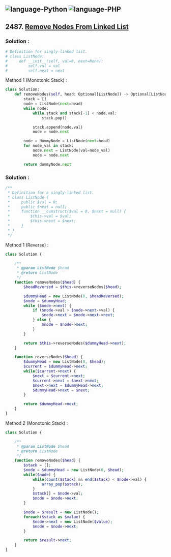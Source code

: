 ![language-Python](https://img.shields.io/badge/%20-Python-ffd43b?style=for-the-badge&logo=PYTHON)
![language-PHP](https://img.shields.io/badge/%20-PHP-acb1f9?style=for-the-badge&logo=PHP)
---

## 2487. [Remove Nodes From Linked List](https://leetcode.com/problems/remove-nodes-from-linked-list)

### Solution :

```python
# Definition for singly-linked list.
# class ListNode:
#     def __init__(self, val=0, next=None):
#         self.val = val
#         self.next = next
```

Method 1 (Monotonic Stack) :
```python
class Solution:
    def removeNodes(self, head: Optional[ListNode]) -> Optional[ListNode]:
        stack = []
        node = ListNode(next=head)
        while node:
            while stack and stack[-1] < node.val:
                stack.pop()

            stack.append(node.val)
            node = node.next

        node = dummyNode = ListNode(next=head)
        for node_val in stack:
            node.next = ListNode(val=node_val)
            node = node.next

        return dummyNode.next
```

### Solution :

```php
/**
 * Definition for a singly-linked list.
 * class ListNode {
 *     public $val = 0;
 *     public $next = null;
 *     function __construct($val = 0, $next = null) {
 *         $this->val = $val;
 *         $this->next = $next;
 *     }
 * }
 */
```

Method 1 (Reverse) :
```php
class Solution {

    /**
     * @param ListNode $head
     * @return ListNode
     */
    function removeNodes($head) {
        $headReversed = $this->reverseNodes($head);

        $dummyHead = new ListNode(0, $headReversed);
        $node = $dummyHead;
        while ($node->next) {
            if ($node->val > $node->next->val) {
                $node->next = $node->next->next;
            } else {
                $node = $node->next;
            }
        }

        return $this->reverseNodes($dummyHead->next);
    }

    function reverseNodes($head) {
        $dummyHead = new ListNode(0, $head);
        $current = $dummyHead->next;
        while($current->next) {
            $next = $current->next;
            $current->next = $next->next;
            $next->next = $dummyHead->next;
            $dummyHead->next = $next;
        }

        return $dummyHead->next;
    }
}
```

Method 2 (Monotonic Stack) :
```php
class Solution {

    /**
     * @param ListNode $head
     * @return ListNode
     */
    function removeNodes($head) {
        $stack = [];
        $node = $dummyHead = new ListNode(0, $head);
        while($node) {
            while(count($stack) && end($stack) < $node->val) {
                array_pop($stack);
            }
            $stack[] = $node->val;
            $node = $node->next;
        }

        $node = $result = new ListNode();
        foreach($stack as $value) {
            $node->next = new ListNode($value);
            $node = $node->next;
        }

        return $result->next;
    }
}
```

